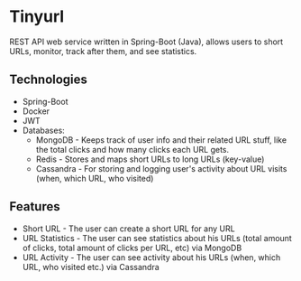 # Tinyurl
REST API web service written in Spring-Boot (Java), allows users to short URLs, monitor, track after them, and see statistics.

## Technologies
* Spring-Boot
* Docker
* JWT
* Databases:
  * MongoDB - Keeps track of user info and their related URL stuff, like the total clicks and how many clicks each URL gets.
  * Redis - Stores and maps short URLs to long URLs (key-value)
  * Cassandra - For storing and logging user's activity about URL visits (when, which URL, who visited)

## Features
* Short URL - The user can create a short URL for any URL
* URL Statistics - The user can see statistics about his URLs (total amount of clicks, total amount of clicks per URL, etc) via MongoDB
* URL Activity - The user can see activity about his URLs (when, which URL, who visited etc.) via Cassandra
